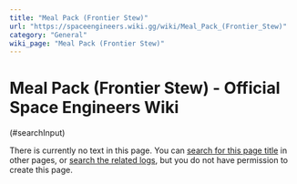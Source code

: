 ```yaml
---
title: "Meal Pack (Frontier Stew)"
url: "https://spaceengineers.wiki.gg/wiki/Meal_Pack_(Frontier_Stew)"
category: "General"
wiki_page: "Meal Pack (Frontier Stew)"
---
```


# Meal Pack (Frontier Stew) - Official Space Engineers Wiki

(#searchInput)

There is currently no text in this page. You can [search for this page title](https://spaceengineers.wiki.gg/wiki/Special:Search/Meal_Pack_\(Frontier_Stew\) "Special:Search/Meal Pack (Frontier Stew)") in other pages, or [search the related logs](https://spaceengineers.wiki.gg/wiki/Special:Log?page=Meal_Pack_\(Frontier_Stew\)), but you do not have permission to create this page.